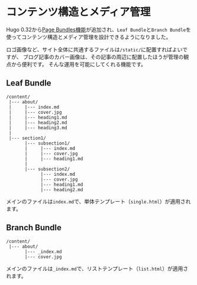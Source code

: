 # コンテンツ構造とメディア管理

Hugo 0.32から[Page Bundles機能](https://gohugo.io/content-management/page-bundles/)が追加され、``Leaf Bundle``と``Branch Bundle``を使ってコンテンツ構造とメディア管理を設計できるようになりました。

ロゴ画像など、サイト全体に共通するファイルは``/static/``に配置すればよいですが、
ブログ記事のカバー画像は、その記事の周辺に配置したほうが管理の観点から便利です。
そんな運用を可能にしてくれる機能です。

## Leaf Bundle

```console
/content/
 |--- about/
 |     |--- index.md
 |     |--- cover.jpg
 |     |--- heading1.md
 |     |--- heading2.md
 |     |--- heading3.md
 |
 |--- section1/
       |--- subsection1/
       |     |--- index.md
       |     |--- cover.jpg
       |     |--- heading1.md
       |
       |--- subsection2/
             |--- index.md
             |--- cover.jpg
             |--- heading1.md
             |--- heading2.md
```

メインのファイルは``index.md``で、単体テンプレート（``single.html``）が適用されます。

## Branch Bundle

```console
/content/
 |--- about/
       |--- _index.md
       |--- cover.jpg
```

メインのファイルは``_index.md``で、リストテンプレート（``list.html``）が適用されます。
